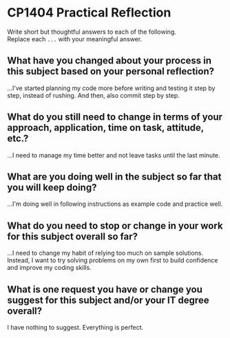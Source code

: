 # CP1404 Practical Reflection

Write short but thoughtful answers to each of the following.  
Replace each `...` with your meaningful answer.

## What have you changed about your process in this subject based on your personal reflection?

...I’ve started planning my code more before writing and testing it step by step, instead of rushing. And then, also commit 
step by step. 

## What do you still need to change in terms of your approach, application, time on task, attitude, etc.?

...I need to manage my time better and not leave tasks until the last minute.

## What are you doing well in the subject so far that you will keep doing?

...I'm doing well in following instructions as example code and practice well. 

## What do you need to stop or change in your work for this subject overall so far?

...I need to change my habit of relying too much on sample solutions. 
Instead, I want to try solving problems on my own first to build confidence and improve my coding skills.

## What is one request you have or change you suggest for this subject and/or your IT degree overall?

I have nothing to suggest. Everything is perfect. 

